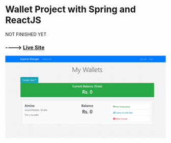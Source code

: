 # Wallet Project with Spring and ReactJS

NOT FINISHED YET

### ----> [Live Site](http://walletapp2021.herokuapp.com)


![WalletProject](assets/walletImg.png)
